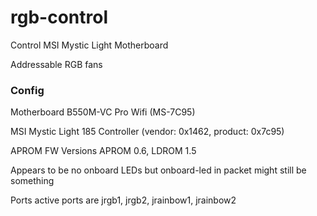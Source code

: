 # rgb-control
Control MSI Mystic Light Motherboard

Addressable RGB fans

### Config

Motherboard B550M-VC Pro Wifi (MS-7C95)

MSI Mystic Light 185 Controller (vendor: 0x1462, product: 0x7c95)

APROM FW Versions APROM 0.6, LDROM 1.5

Appears to be no onboard LEDs but onboard-led in packet might still be something

Ports active ports are jrgb1, jrgb2, jrainbow1, jrainbow2
